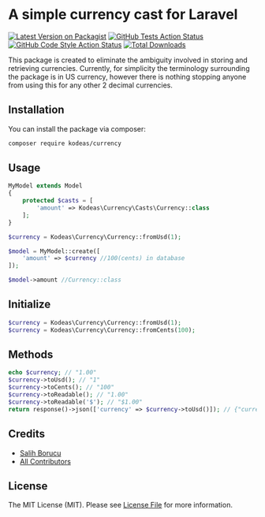 
# A simple currency cast for Laravel

[![Latest Version on Packagist](https://img.shields.io/packagist/v/kodeas/currency.svg?style=flat-square)](https://packagist.org/packages/kodeas/currency)
[![GitHub Tests Action Status](https://img.shields.io/github/workflow/status/kodeas/currency/run-tests?label=tests)](https://github.com/kodeas/currency/actions?query=workflow%3Arun-tests+branch%3Amain)
[![GitHub Code Style Action Status](https://img.shields.io/github/workflow/status/kodeas/currency/Check%20&%20fix%20styling?label=code%20style)](https://github.com/kodeas/currency/actions?query=workflow%3A"Check+%26+fix+styling"+branch%3Amain)
[![Total Downloads](https://img.shields.io/packagist/dt/kodeas/currency.svg?style=flat-square)](https://packagist.org/packages/kodeas/currency)

This package is created to eliminate the ambiguity involved in storing and retrieving currencies.
Currently, for simplicity the terminology surrounding the package is in US currency, however there is nothing 
stopping anyone from using this for any other 2 decimal currencies. 

## Installation

You can install the package via composer:

```bash
composer require kodeas/currency
```

## Usage
```php
MyModel extends Model
{
    protected $casts = [
        'amount' => Kodeas\Currency\Casts\Currency::class
    ];
}
```



```php
$currency = Kodeas\Currency\Currency::fromUsd(1);

$model = MyModel::create([
    'amount' => $currency //100(cents) in database
]);

$model->amount //Currency::class
```


## Initialize
```php
$currency = Kodeas\Currency\Currency::fromUsd(1);
$currency = Kodeas\Currency\Currency::fromCents(100);
```

## Methods

```php
echo $currency; // "1.00"
$currency->toUsd(); // "1"
$currency->toCents(); // "100"
$currency->toReadable(); // "1.00"
$currency->toReadable('$'); // "$1.00"
return response()->json(['currency' => $currency->toUsd()]); // {"currency": "1.00"}
```

## Credits

- [Salih Borucu](https://github.com/Kodeas)
- [All Contributors](../../contributors)

## License

The MIT License (MIT). Please see [License File](LICENSE.md) for more information.
